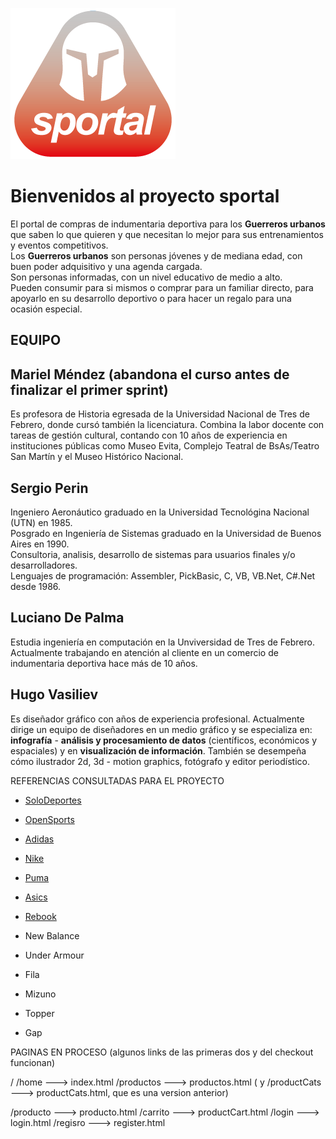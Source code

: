 ![Logo](https://github.com/vasili-hugo/grupo_02_sportal/blob/master/public/imgs/sportal_logo_000.png)

# Bienvenidos al proyecto sportal

El portal de compras de indumentaria deportiva para los **Guerreros urbanos** que saben lo que quieren y que necesitan lo mejor para sus entrenamientos y eventos competitivos.</br>
Los **Guerreros urbanos** son personas jóvenes y de mediana edad, con buen poder adquisitivo y una agenda cargada.</br>
Son personas informadas, con un nivel educativo de medio a alto.</br>
Pueden consumir para si mismos o comprar para un familiar directo, para apoyarlo en su desarrollo deportivo o para hacer un regalo para una ocasión especial.


**EQUIPO**
--------------------------

## Mariel Méndez (abandona el curso antes de finalizar el primer sprint)
Es profesora de Historia egresada de la Universidad Nacional de Tres de Febrero, donde cursó también la licenciatura. Combina la labor docente con tareas de gestión cultural, contando con 10 años de experiencia en instituciones públicas como Museo Evita, Complejo Teatral de BsAs/Teatro San Martín y el Museo Histórico Nacional. 

## Sergio Perin
Ingeniero Aeronáutico graduado en la Universidad Tecnológina Nacional (UTN) en 1985.</br>
Posgrado en Ingeniería de Sistemas graduado en la Universidad de Buenos Aires en 1990.</br>
Consultoria, analisis, desarrollo de sistemas para usuarios finales y/o desarrolladores.</br>
Lenguajes de programación: Assembler, PickBasic, C, VB, VB.Net, C#.Net desde 1986.

## Luciano De Palma
Estudia ingeniería en computación en la Unviversidad de Tres de Febrero.
Actualmente trabajando en atención al cliente en un comercio de indumentaria deportiva hace más de 10 años.

## Hugo Vasiliev
Es diseñador gráfico con años de experiencia profesional. Actualmente dirige un equipo de diseñadores en un medio gráfico y se especializa en: **infografía** -  **análisis y procesamiento de datos** (científicos, económicos y espaciales) y en **visualización de información**.  También se desempeña cómo ilustrador 2d, 3d - motion graphics, fotógrafo y editor periodístico.


REFERENCIAS CONSULTADAS PARA EL PROYECTO
- [SoloDeportes](https://www.solodeportes.com.ar/) 
- [OpenSports](https://www.opensports.com.ar/) 
- [Adidas](https://www.adidas.com.ar/) 
- [Nike](https://www.nike.com/ar/) 
- [Puma](https://us.puma.com/) 
- [Asics](https://www.asics.com/es/es-es/) 
- [Rebook](https://www.reebok.com/us) 

- New Balance</br>
- Under Armour</br>
- Fila</br>
- Mizuno</br>
- Topper
- Gap


PAGINAS EN PROCESO (algunos links de las primeras dos y del checkout funcionan)

/  /home   ---> index.html
/productos ---> productos.html ( y /productCats  --->  productCats.html, que es una version anterior)

/producto  ---> producto.html
/carrito   ---> productCart.html
/login     ---> login.html
/regisro  ---> register.html
